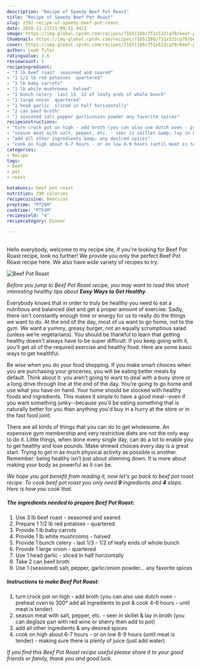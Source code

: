 ```yaml
---
description: "Recipe of Speedy Beef Pot Roast"
title: "Recipe of Speedy Beef Pot Roast"
slug: 2592-recipe-of-speedy-beef-pot-roast
date: 2020-11-21T21:09:11.441Z
image: https://img-global.cpcdn.com/recipes/71651160/751x532cq70/beef-pot-roast-recipe-main-photo.jpg
thumbnail: https://img-global.cpcdn.com/recipes/71651160/751x532cq70/beef-pot-roast-recipe-main-photo.jpg
cover: https://img-global.cpcdn.com/recipes/71651160/751x532cq70/beef-pot-roast-recipe-main-photo.jpg
author: Leah Tyler
ratingvalue: 3.6
reviewcount: 5
recipeingredient:
- "3 lb beef roast  seasoned and seared"
- "1 1/2 lb red potatoes  quartered"
- "1 lb baby carrots"
- "1 lb white mushrooms  halved"
- "1 bunch celery  last 13  12 of leafy ends of whole bunch"
- "1 large onion  quartered"
- "1 head garlic  sliced in half horizontally"
- "2 can beef broth"
- "1 seasoned salt pepper garliconion powder any favorite spices"
recipeinstructions:
- "turn crock pot on high - add broth (you can also use dutch oven - preheat oven to 300* add all ingredients to pot &amp; cook 4-6 hours - until meat is tender)"
- "season meat with salt, pepper, etc. - seer in skillet &amp; lay in broth (you can deglaze pan with red wine or sherry then add to pot)"
- "add all other ingredients &amp; any desired spices"
- "cook on high about 6-7 hours - or on low 8-9 hours (until meat is tender) - making sure there is plenty of juice (just add water)"
categories:
- Recipe
tags:
- beef
- pot
- roast

katakunci: beef pot roast 
nutrition: 290 calories
recipecuisine: American
preptime: "PT26M"
cooktime: "PT53M"
recipeyield: "4"
recipecategory: Dinner

---
```

<br>
Hello everybody, welcome to my recipe site, if you're looking for Beef Pot Roast recipe, look no further! We provide you only the perfect Beef Pot Roast recipe here. We also have wide variety of recipes to try.
<br>


![Beef Pot Roast](https://img-global.cpcdn.com/recipes/71651160/751x532cq70/beef-pot-roast-recipe-main-photo.jpg)

<i>Before you jump to Beef Pot Roast recipe, you may want to read this short interesting healthy tips about <strong>Easy Ways to Get Healthy</strong>.</i>

Everybody knows that in order to truly be healthy you need to eat a nutritious and balanced diet and get a proper amount of exercise. Sadly, there isn't constantly enough time or energy for us to really do the things we want to do. At the end of the day, most of us want to go home, not to the gym. We want a yummy, greasy burger, not an equally scrumptious salad (unless we’re vegetarians). You should be thankful to learn that getting healthy doesn't always have to be super difficult. If you keep going with it, you'll get all of the required exercise and healthy food. Here are some basic ways to get healthful.

Be wise when you do your food shopping. If you make smart choices when you are purchasing your groceries, you will be eating better meals by default. Think about it: you aren’t going to want to deal with a busy store or a long drive through line at the end of the day. You’re going to go home and use what you have on hand. Your home should be stocked with healthy foods and ingredients. This makes it simple to have a good meal--even if you want something junky--because you'll be eating something that is naturally better for you than anything you'd buy in a hurry at the store or in the fast food joint.

There are all kinds of things that you can do to get wholesome. An expensive gym membership and very restrictive diets are not the only way to do it. Little things, when done every single day, can do a lot to enable you to get healthy and lose pounds. Make shrewd choices every day is a great start. Trying to get in as much physical activity as possible is another. Remember: being healthy isn’t just about slimming down. It is more about making your body as powerful as it can be. 


<i>We hope you got benefit from reading it, now let's go back to beef pot roast recipe. To cook beef pot roast you only need <strong>9</strong> ingredients and <strong>4</strong> steps. Here is how you cook that.
</i>

##### The ingredients needed to prepare Beef Pot Roast:

1. Use 3 lb beef roast - seasoned and seared
1. Prepare 1 1/2 lb red potatoes - quartered
1. Provide 1 lb baby carrots
1. Provide 1 lb white mushrooms - halved
1. Provide 1 bunch celery - last 1/3 - 1/2 of leafy ends of whole bunch
1. Provide 1 large onion - quartered
1. Use 1 head garlic - sliced in half horizontally
1. Take 2 can beef broth
1. Use 1 (seasoned) salt, pepper, garlic/onion powder... any favorite spices


##### Instructions to make Beef Pot Roast:

1. turn crock pot on high - add broth (you can also use dutch oven - preheat oven to 300* add all ingredients to pot &amp; cook 4-6 hours - until meat is tender)
1. season meat with salt, pepper, etc. - seer in skillet &amp; lay in broth (you can deglaze pan with red wine or sherry then add to pot)
1. add all other ingredients &amp; any desired spices
1. cook on high about 6-7 hours - or on low 8-9 hours (until meat is tender) - making sure there is plenty of juice (just add water)


<i>If you find this Beef Pot Roast recipe useful please share it to your good friends or family, thank you and good luck.</i>
